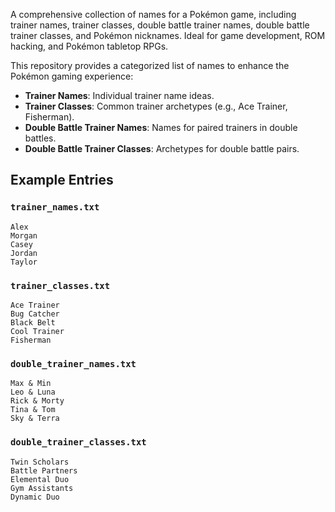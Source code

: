 A comprehensive collection of names for a Pokémon game, including trainer names, trainer classes, double battle trainer names, double battle trainer classes, and Pokémon nicknames. Ideal for game development, ROM hacking, and Pokémon tabletop RPGs.

This repository provides a categorized list of names to enhance the Pokémon gaming experience:

- **Trainer Names**: Individual trainer name ideas.
- **Trainer Classes**: Common trainer archetypes (e.g., Ace Trainer, Fisherman).
- **Double Battle Trainer Names**: Names for paired trainers in double battles.
- **Double Battle Trainer Classes**: Archetypes for double battle pairs.

## Example Entries

### `trainer_names.txt`
```
Alex
Morgan
Casey
Jordan
Taylor
```

### `trainer_classes.txt`
```
Ace Trainer
Bug Catcher
Black Belt
Cool Trainer
Fisherman
```

### `double_trainer_names.txt`
```
Max & Min
Leo & Luna
Rick & Morty
Tina & Tom
Sky & Terra
```

### `double_trainer_classes.txt`
```
Twin Scholars
Battle Partners
Elemental Duo
Gym Assistants
Dynamic Duo
```
